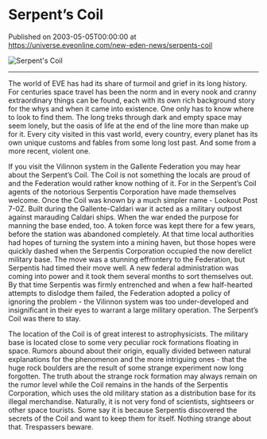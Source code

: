 # Serpent’s Coil
Published on 2003-05-05T00:00:00 at https://universe.eveonline.com/new-eden-news/serpents-coil

![Serpent's Coil](https://web.ccpgamescdn.com/communityassets/img/chronicles/chronicleImage/coil.jpg)

---


The world of EVE has had its share of turmoil and grief in its long history. For centuries space travel has been the norm and in every nook and cranny extraordinary things can be found, each with its own rich background story for the whys and when it came into existence. One only has to know where to look to find them. The long treks through dark and empty space may seem lonely, but the oasis of life at the end of the line more than make up for it. Every city visited in this vast world, every country, every planet has its own unique customs and fables from some long lost past. And some from a more recent, violent one.

If you visit the Vilinnon system in the Gallente Federation you may hear about the Serpent’s Coil. The Coil is not something the locals are proud of and the Federation would rather know nothing of it. For in the Serpent’s Coil agents of the notorious Serpentis Corporation have made themselves welcome. Once the Coil was known by a much simpler name - Lookout Post 7-0Z. Built during the Gallente-Caldari war it acted as a military outpost against marauding Caldari ships. When the war ended the purpose for manning the base ended, too. A token force was kept there for a few years, before the station was abandoned completely. At that time local authorities had hopes of turning the system into a mining haven, but those hopes were quickly dashed when the Serpentis Corporation occupied the now derelict military base. The move was a stunning effrontery to the Federation, but Serpentis had timed their move well. A new federal administration was coming into power and it took them several months to sort themselves out. By that time Serpentis was firmly entrenched and when a few half-hearted attempts to dislodge them failed, the Federation adopted a policy of ignoring the problem - the Vilinnon system was too under-developed and insignificant in their eyes to warrant a large military operation. The Serpent’s Coil was there to stay.

The location of the Coil is of great interest to astrophysicists. The military base is located close to some very peculiar rock formations floating in space. Rumors abound about their origin, equally divided between natural explanations for the phenomenon and the more intriguing ones - that the huge rock boulders are the result of some strange experiment now long forgotten. The truth about the strange rock formation may always remain on the rumor level while the Coil remains in the hands of the Serpentis Corporation, which uses the old military station as a distribution base for its illegal merchandise. Naturally, it is not very fond of scientists, sightseers or other space tourists. Some say it is because Serpentis discovered the secrets of the Coil and want to keep them for itself. Nothing strange about that. Trespassers beware.
